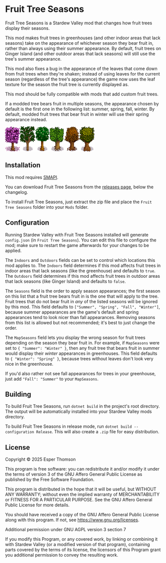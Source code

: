 # Fruit Tree Seasons

Fruit Tree Seasons is a Stardew Valley mod that changes how fruit trees display their seasons.

This mod makes fruit trees in greenhouses (and other indoor areas that lack seasons) take on the
appearance of whichever season they bear fruit in, rather than always using their summer
appearance. By default, fruit trees on Ginger Island (and other outdoor areas that lack seasons)
will still use the tree's summer appearance.

This mod also fixes a bug in the appearance of the leaves that come down from fruit trees when
they're shaken; instead of using leaves for the current season (regardless of the tree's appearance)
the game now uses the leaf texture for the season the fruit tree is currently displayed as.

This mod should be fully compatible with mods that add custom fruit trees.

If a modded tree bears fruit in multiple seasons, the appearance chosen by default is the first
one in the following list: summer, spring, fall, winter. By default, modded fruit trees that bear
fruit in winter will use their spring appearance instead.

![The vanilla fruit trees with seasonal appearances.](.github/assets/fruit_trees.png)

## Installation

This mod requires [SMAPI](https://github.com/Pathoschild/SMAPI).

You can download Fruit Tree Seasons from the [releases
page](https://github.com/Esper89/StardewValley-FruitTreeSeasons/releases/latest), below the
changelog.

To install Fruit Tree Seasons, just extract the zip file and place the `Fruit Tree Seasons` folder
into your `Mods` folder.

## Configuration

Running Stardew Valley with Fruit Tree Seasons installed will generate `config.json` (in
`Fruit Tree Seasons`). You can edit this file to configure the mod; make sure to restart the game
afterwards for your changes to be applied.

The `Indoors` and `Outdoors` fields can be set to control which locations this mod applies to.
The `Indoors` field determines if this mod affects fruit trees in indoor areas that lack seasons
(like the greenhouse) and defaults to `true`. The `Outdoors`  field determines if this mod affects
fruit trees in outdoor areas that lack seasons (like Ginger Island) and defaults to `false`.

The `Seasons` field is the order to apply season appearances; the first season on this list that a
fruit tree bears fruit in is the one that will apply to the tree. Fruit trees that do not bear fruit
in *any* of the listed seasons will be ignored by this mod. This field defaults to
`["Summer", "Spring", "Fall", "Winter"]`, because summer appearances are the game's default and
spring appearances tend to look nicer than fall appearances. Removing seasons from this list is
allowed but not recommended; it's best to just change the order.

The `MapSeasons` field lets you display the wrong season for fruit trees depending on the season
they bear fruit in. For example, if `MapSeasons` were set to `{ "Summer": "Winter" }`, then any
fruit tree that bears fruit in summer would display their *winter* appearances in greenhouses. This
field defaults to `{ "Winter": "Spring" }`, because trees without leaves don't look very nice in the
greenhouse.

If you'd also rather not see fall appearances for trees in your greenhouse, just add
`"Fall": "Summer"` to your `MapSeasons`.

## Building

To build Fruit Tree Seasons, run `dotnet build` in the project's root directory. The output will be
automatically installed into your Stardew Valley mods directory.

To build Fruit Tree Seasons in release mode, run `dotnet build --configuration Release`. This will
also create a `.zip` file for easy distribution.

## License

Copyright © 2025 Esper Thomson

This program is free software: you can redistribute it and/or modify it under the terms of version
3 of the GNU Affero General Public License as published by the Free Software Foundation.

This program is distributed in the hope that it will be useful, but WITHOUT ANY WARRANTY; without
even the implied warranty of MERCHANTABILITY or FITNESS FOR A PARTICULAR PURPOSE. See the GNU Affero
General Public License for more details.

You should have received a copy of the GNU Affero General Public License along with this program.
If not, see <https://www.gnu.org/licenses>.

Additional permission under GNU AGPL version 3 section 7

If you modify this Program, or any covered work, by linking or combining it with Stardew Valley (or
a modified version of that program), containing parts covered by the terms of its license, the
licensors of this Program grant you additional permission to convey the resulting work.
